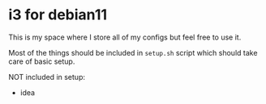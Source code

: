 # i3 for debian11

This is my space where I store all of my configs
but feel free to use it.

Most of the things should be included in `setup.sh` script
which should take care of basic setup.

NOT included in setup:
 * idea



